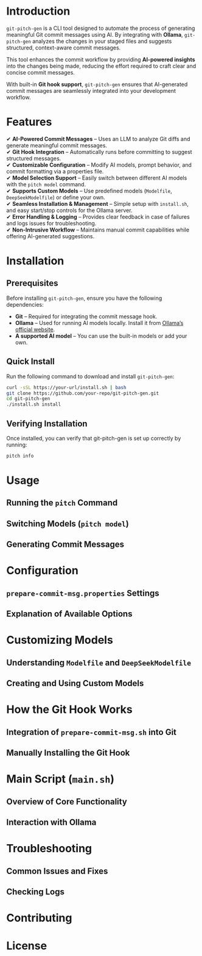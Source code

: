 # Introduction

`git-pitch-gen` is a CLI tool designed to automate the process of generating meaningful Git commit messages using AI. By integrating with **Ollama**, `git-pitch-gen` analyzes the changes in your staged files and suggests structured, context-aware commit messages.  

This tool enhances the commit workflow by providing **AI-powered insights** into the changes being made, reducing the effort required to craft clear and concise commit messages.  

With built-in **Git hook support**, `git-pitch-gen` ensures that AI-generated commit messages are seamlessly integrated into your development workflow.

# Features

✔ **AI-Powered Commit Messages** – Uses an LLM to analyze Git diffs and generate meaningful commit messages.  
✔ **Git Hook Integration** – Automatically runs before committing to suggest structured messages.  
✔ **Customizable Configuration** – Modify AI models, prompt behavior, and commit formatting via a properties file.  
✔ **Model Selection Support** – Easily switch between different AI models with the `pitch model` command.  
✔ **Supports Custom Models** – Use predefined models (`Modelfile`, `DeepSeekModelfile`) or define your own.  
✔ **Seamless Installation & Management** – Simple setup with `install.sh`, and easy start/stop controls for the Ollama server.  
✔ **Error Handling & Logging** – Provides clear feedback in case of failures and logs issues for troubleshooting.  
✔ **Non-Intrusive Workflow** – Maintains manual commit capabilities while offering AI-generated suggestions.  

# Installation

## Prerequisites
Before installing `git-pitch-gen`, ensure you have the following dependencies:

- **Git** – Required for integrating the commit message hook.
- **Ollama** – Used for running AI models locally. Install it from [Ollama’s official website](https://ollama.ai).
- **A supported AI model** – You can use the built-in models or add your own.

## Quick Install
Run the following command to download and install `git-pitch-gen`:

```bash
curl -sSL https://your-url/install.sh | bash
git clone https://github.com/your-repo/git-pitch-gen.git
cd git-pitch-gen
./install.sh install
```

## Verifying Installation

Once installed, you can verify that git-pitch-gen is set up correctly by running:

```bash
pitch info
```


# Usage
## Running the `pitch` Command
## Switching Models (`pitch model`)
## Generating Commit Messages

# Configuration
## `prepare-commit-msg.properties` Settings
## Explanation of Available Options

# Customizing Models
## Understanding `Modelfile` and `DeepSeekModelfile`
## Creating and Using Custom Models

# How the Git Hook Works
## Integration of `prepare-commit-msg.sh` into Git
## Manually Installing the Git Hook

# Main Script (`main.sh`)
## Overview of Core Functionality
## Interaction with Ollama

# Troubleshooting
## Common Issues and Fixes
## Checking Logs

# Contributing

# License